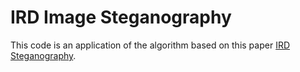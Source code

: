 # IRD Image Steganography

This code is an application of the algorithm based on this paper [IRD Steganography](https://ieeexplore.ieee.org/document/9211478).

